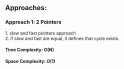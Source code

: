 ​​<h2> Approaches: </h2>

<h3> Approach 1: 2 Pointers</h3>
 1. slow and fast pointers approach <br>
 2. if slow and fast are equal, it defines that cycle exists.
 <h4> Time Complexity: O(N) </h4>
 <h4> Space Complexity: O(1) </h4>